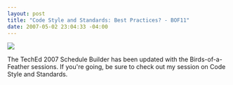 ```yaml
---
layout: post
title: "Code Style and Standards: Best Practices? - BOF11"
date: 2007-05-02 23:04:33 -04:00
---
```


![](http://gwb.blob.core.windows.net/sdorman/WindowsLiveWriter/CodeStyleandStandardsBestPracticesBOF11_14473/image%7B0%7D11.png)

The TechEd 2007 Schedule Builder has been updated with the Birds-of-a-Feather sessions. If you're going, be sure to check out my session on Code Style and Standards.
